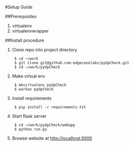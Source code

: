 #Setup Guide

##Prerequisites

1. virtualenv
1. virtualenvwrapper

##Install procedure

1. Clone repo into project directory

		$ cd ~/work
		$ git clone git@github.com:edgecaselabs/pyUpCheck.git
		$ cd ~/work/pyUpCheck

1. Make virtual env
	
		$ mkvirtualenv pyUpCheck
		$ workon pyUpCheck
		

1. Install	requirements

		$ pip install -r requirements.txt
	
1. Start flask server

		$ cd ~/work/pyUpCheck/webapp
		$ python run.py
		
1. Browse website at [http://localhost:5000](http://localhost:5000)

